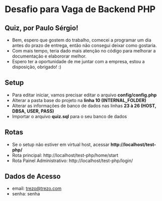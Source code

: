 # Desafio para Vaga de Backend PHP

## Quiz, por Paulo Sérgio!

* Bem, espero que gostem do trabalho, comecei a programar um dia antes do prazo de entrega, então não consegui deixar como gostaria.
* Com mais tempo, teria dado mais atenção no código para melhorar a documentação e elabororar melhor.
* Espero ter a oportunidade de me juntar com a empresa, estou a disposição, obrigado! :)

## Setup
* Para editar iniciar, vamos precisar editar o arquivo **config/config.php**
* Alterar a pasta base do projeto na **linha 10 (INTERNAL_FOLDER)**
* Alterar as informações de banco de dados nas linhas **23 à 26 (HOST, DBSA, USER, PASS)**
* Importar o arquivo 	**quiz.sql** para o seu banco de dados

## Rotas
* Se o setup não estiver em virtual host, acessar **http://localhost/test-php/**
* Rota principal: http://localhost/test-php/home/start
* Rota Painel Administrativo: http://localhost/test-php/login/

## Dados de Acesso
* email: trezo@trezo.com
* senha: senha
